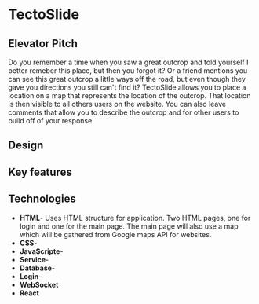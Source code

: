 # TectoSlide
## Elevator Pitch
Do you remember a time when you saw a great outcrop and told yourself I better remeber this place, but then you forgot it? Or a friend mentions you can see this great outcrop a little ways off the road, but even though they gave you directions you still can't find it? TectoSlide allows you to place a location on a map that represents the location of the outcrop. That location is then visible to all others users on the website. You can also leave comments that allow you to describe the outcrop and for other users to build off of your response. 

## Design

## Key features

## Technologies
+ **HTML**- Uses HTML structure for application. Two HTML pages, one for login and one for the main page. The main page will also use a map which will be gathered from Google maps API for websites. 
+ **CSS**- 
+ **JavaScripte**-
+ **Service**-
+ **Database**-
+ **Login**-
+ **WebSocket**
+ **React**
